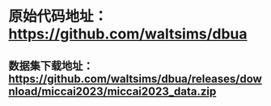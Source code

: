# 原始代码地址：https://github.com/waltsims/dbua
## 数据集下载地址：https://github.com/waltsims/dbua/releases/download/miccai2023/miccai2023_data.zip